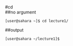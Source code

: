 #cd <br />
##no argument 
```
[user@sahara ~]$ cd lecture1/
```
##output 
```
[user@sahara ~/lecture1]$
```
